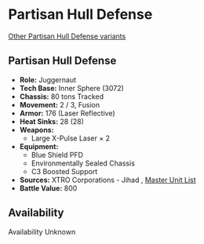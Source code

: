 # Partisan Hull Defense 

[Other Partisan Hull Defense variants](../partisan_hull_defense.md) 

## Partisan Hull Defense 

- **Role:** Juggernaut 
- **Tech Base:** Inner Sphere (3072) 
- **Chassis:** 80 tons Tracked 
- **Movement:** 2 / 3, Fusion 
- **Armor:** 176 (Laser Reflective) 
- **Heat Sinks:** 28 (28) 
- **Weapons:** 
  - Large X-Pulse Laser × 2 
- **Equipment:** 
  - Blue Shield PFD 
  - Environmentally Sealed Chassis 
  - C3 Boosted Support 
- **Sources:** XTRO Corporations - Jihad , [Master Unit List](http://masterunitlist.info/Unit/Details/2446) 
- **Battle Value:** 800 

## Availability 

Availability Unknown 

